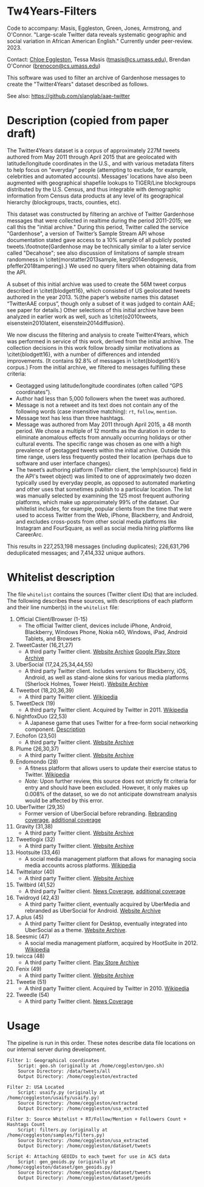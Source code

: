 # Tw4Years-Filters

Code to accompany: Masis, Eggleston, Green, Jones, Armstrong, and O'Connor. "Large-scale Twitter data reveals systematic geographic and social variation in African American English." Currently under peer-review. 2023.

Contact: [Chloe Eggleston](https://chloes.computer/), Tessa Masis (tmasis@cs.umass.edu), Brendan O'Connor (brenocon@cs.umass.edu)

This software was used to filter an archive of Gardenhose messages to create the "Twitter4Years" dataset described as follows.

See also: https://github.com/slanglab/aae-twitter


# Description (copied from paper draft)

The Twitter4Years dataset is a corpus of approximately 227M tweets authored from May 2011 through April 2015 that are geolocated with latitude/longitude coordinates in the U.S., and with various metadata filters to help focus on "everyday" people (attempting to exclude, for example, celebrities and automated accounts). Messages’ locations have also been augmented with geographical shapefile lookups to TIGER/Line blockgroups distributed by the U.S. Census, and thus integrable with demographic information from Census data products at any level of its geographical hierarchy (blockgroups, tracts, counties, etc).

This dataset was constructed by filtering an archive of Twitter Gardenhose messages that were collected in realtime during the period 2011-2015; we call this the "initial archive." During this period, Twitter called the service "Gardenhose", a version of Twitter’s Sample Stream API whose documentation stated gave access to a 10\% sample of all publicly posted tweets.\footnote{Gardenhose may be technically similar to a later service called "Decahose"; see also discussion of limitations of sample stream randomness in \citet{morstatter2013sample, kergl2014endogenesis, pfeffer2018tampering}.} We used no query filters when obtaining data from the API.

A subset of this initial archive was used to create the 56M tweet corpus described in \citet{blodgett16}, which consisted of US geolocated tweets authored in the year 2013.
%(the paper’s website names this dataset “TwitterAAE corpus”, though only a subset of it was judged to contain AAE; see paper for details.) 
Other selections of this initial archive have been analyzed in earlier work as well, such as \citet{o2010tweets, eisenstein2010latent, eisenstein2014diffusion}. 

We now discuss the filtering and analysis to create Twitter4Years, which was performed in service of this work, derived from the initial archive. The collection decisions in this work follow broadly similar motivations as \citet{blodgett16}, with a number of differences and intended improvements. (It contains 92.8\% of messages in \citet{blodgett16}’s corpus.) From the initial archive, we filtered to messages fulfilling these criteria:

- Geotagged using latitude/longitude coordinates (often called “GPS coordinates”).
- Author had less than 5,000 followers when the tweet was authored.
- Message is not a retweet and its text does not contain any of the following words (case insensitive matching): `rt`, `follow`, `mention`.
- Message text has less than three hashtags.
- Message was authored from May 2011 through April 2015, a 48 month period.  We chose a multiple of 12 months as the duration in order to eliminate anomalous effects from annually occurring holidays or other cultural events. The specific range was chosen as one with a high prevalence of geotagged tweets within the initial archive. Outside this time range, users less frequently posted their location (perhaps due to software and user interface changes).
- The tweet’s authoring platform (Twitter client, the \emph{source} field in the API's tweet object) was limited to one of approximately two dozen typically used by everyday people, as opposed to automated marketing and other uses that sometimes publish to a particular location. The list was manually selected by examining the 125 most frequent authoring platforms, which make up approximately 99\% of the dataset. Our whitelist includes, for example, popular clients from the time that were used to access Twitter from the Web, iPhone, Blackberry, and Android, and excludes cross-posts from other social media platforms like Instagram and FourSquare, as well as social media hiring platforms like CareerArc.

This results in 227,253,198 messages (including duplicates); 226,631,796 deduplicated messages; and 7,414,332 unique authors.


# Whitelist description

The file `whitelist` contains the sources (Twitter client IDs) that are included.  The following describes these sources, with descriptions of each platform and their line number(s) in the `whitelist` file:

1. Official Client/Browser (1-15)
    - The official Twitter client, devices include iPhone, Android, Blackberry, Windows Phone, Nokia n40, Windows, iPad, Android Tablets, and Browsers 
2. TweetCaster (16,21,27)
    - A third party Twitter client. [Website Archive](https://web.archive.org/web/20140221205743/https://tweetcaster.com/) [Google Play Store Archive](https://web.archive.org/web/20150314023306/https://play.google.com/store/apps/details?id=com.handmark.tweetcaster)
3. UberSocial (17,24,25,34,44,55)
    - A third party Twitter client. Includes versions for Blackberry, iOS, Android, as well as stand-alone skins for various media platforms (Sherlock Holmes, Tower Heist). [Website Archive](https://web.archive.org/web/20180201210152/https://www.ubersocial.com/)
4. Tweetbot (18,20,36,39)
    - A third party Twitter client. [Wikipedia](https://en.wikipedia.org/wiki/Tweetbot)
5. TweetDeck (19)
    - A third party Twitter client. Acquired by Twitter in 2011. [Wikipedia](https://en.wikipedia.org/wiki/TweetDeck)
6. NightfoxDuo (22,53)
    - A Japanese game that uses Twitter for a free-form social networking component. [Description](https://www.semanticscholar.org/paper/Detecting-Location-Spoofing-in-Social-Media%3A-of-an-Zhao/f9e30dbaec03da02d7610a6d063244bc664022ea/figure/1)
7. Echofon (23,50)
    - A third party Twitter client. [Website Archive](https://web.archive.org/web/20220302165541/https://echofon.com/)
8. Plume (26,30,37)
    - A third party Twitter client. [Website Archive](https://web.archive.org/web/20220307165409/https://myplume.com/)
9. Endomondo (28)
    - A fitness platform that allows users to update their exercise status to Twitter. [Wikipedia](https://en.wikipedia.org/wiki/Endomondo)
    - *Note:* Upon further review, this source does not strictly fit criteria for entry and should have been excluded. However, it only makes up 0.008% of the dataset, so we do not anticipate downstream analysis would be affected by this error.
10. UberTwitter (29,35)
    - Former version of UberSocial before rebranding. [Rebranding coverage](https://www.networkworld.com/article/2200143/twitter-whacks-ubertwitter-company-so-hard-it-s-changing-app-s-name-to-ubersocial.html), [additional coverage](https://everything-pr.com/uber-twitter/)
11. Gravity (31,38)
    - A third party Twitter client. [Website Archive](https://web.archive.org/web/20220522043832/http://mobileways.de/products/gravity/gravity/)
12. Tweetlogix (32)
    - A third party Twitter client. [Website Archive](https://web.archive.org/web/20220310000104/https://onloft.com/tweetlogix)
13. Hootsuite (33,46)
    - A social media management platform that allows for managing socia media accounts across platforms. [Wikipedia](https://en.wikipedia.org/wiki/Hootsuite)
14. Twittelator (40)
    - A third party Twitter client. [Website Archive](https://web.archive.org/web/20220308150101/https://stone.com/Twittelator/)
15. Twitbird (41,52)
    - A third party Twitter client. [News Coverage](https://www.americanexpress.com/en-us/business/trends-and-insights/articles/twitbird-a-twitter-client-for-the-best-of-us-1/), [additional coverage](https://methodshop.com/twitbird-pro/)
16. Twidroyd (42,43)
    - A third party Twitter client, eventually acquired by UberMedia and rebranded as UberSocial for Android. [Website Archive](https://web.archive.org/web/20220409053038/https://twidroid.com/)
17. A.plus (45)
    - A third party Twitter client for Desktop, eventually integrated into UberSocial as a theme. [Website Archive](https://web.archive.org/web/20110902011658/http://www.aplus-app.com:80/).
18. Seesmic (47)
    - A social media management platform, acquired by HootSuite in 2012. [Wikipedia](https://en.wikipedia.org/wiki/Seesmic)
19. twicca (48)
    - A third party Twitter client. [Play Store Archive](https://web.archive.org/web/20220208151759/https://play.google.com/store/apps/details?id=jp.r246.twicca&hl=en_US&gl=US)
20. Fenix (49)
    - A third party Twitter client. [Website Archive](https://web.archive.org/web/20220312112445/https://mvilla.it/fenix)
21. Tweetie (51)
    - A third party Twitter client. Acquired by Twitter in 2010. [Wikipedia](https://en.wikipedia.org/wiki/Tweetie)
22. Tweedle (54)
    - A third party Twitter client. [News Coverage](https://lifehacker.com/tweedle-makes-twitter-simple-stable-and-beautiful-for-1477800832)
​

# Usage

The pipeline is run in this order.  These notes describe data file locations on our internal server during development.

```
Filter 1: Geographical coordinates
	Script: geo.sh (originally at /home/ceggleston/geo.sh)
	Source Directory: /data/tweets/all
	Output Directory: /home/ceggleston/extracted

Filter 2: USA Located
	Script: usaify.py (originally at /home/ceggleston/usaify/usaify.py)
	Source Directory: /home/ceggleston/extracted
	Output Directory: /home/ceggleston/usa_extracted

Filter 3: Source Whitelist + RT/Follow/Mention + Followers Count + Hashtags Count
	Script: filters.py (originally at /home/ceggleston/samples/filters.py)
	Source Directory: /home/ceggleston/usa_extracted
	Output Directory: /home/ceggleston/dataset/tweets

Script 4: Attaching GEOIDs to each tweet for use in ACS data
	Script: gen_geoids.py (originally at /home/ceggleston/dataset/gen_geoids.py)
	Source Directory: /home/ceggleston/dataset/tweets
	Output Directory: /home/ceggleston/dataset/geoids
```
